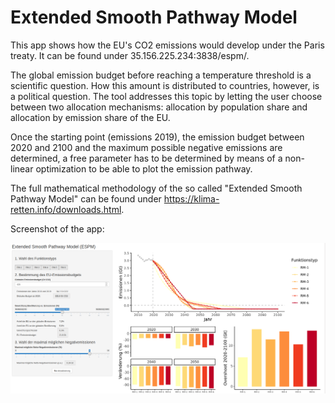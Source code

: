 # Extended Smooth Pathway Model

This app shows how the EU's CO2 emissions would develop under the Paris treaty. It can be found under 35.156.225.234:3838/espm/.

The global emission budget before reaching a temperature threshold is a scientific question. How this amount is distributed to countries, however, is a political question. The tool addresses this topic by letting the user choose between two allocation mechanisms: allocation by population share and allocation by emission share of the EU.

Once the starting point (emissions 2019), the emission budget between 2020 and 2100 and the maximum possible negative emissions are determined, a free parameter has to be determined by means of a non-linear optimization to be able to plot the emission pathway.

The full mathematical methodology of the so called "Extended Smooth Pathway Model" can be found under https://klima-retten.info/downloads.html.

Screenshot of the app:

![alt text](https://github.com/danielwiegand/espm/blob/master/www/espm-screenshot.png?raw=true)
